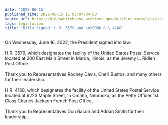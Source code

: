 ```yaml
---
date: '2022-06-15'
published_time: 2022-06-15 11:05:07-04:00
source_url: https://bidenwhitehouse.archives.gov/briefing-room/legislation/2022/06/15/bills-signed-h-r-3579-and-h-r-4168/
tags: legislation
title: "Bills Signed: H.R. 3579 and \u200BH.R.\_4168"
---
```

 
On Wednesday, June 16, 2022, the President signed into law:  
   
H.R. 3579, which designates the facility of the United States Postal
Service located at 200 East Main Street in Maroa, Illinois, as the
Jeremy L. Ridlen Post Office  
   
Thank you to Representatives Rodney Davis, Cheri Bustos, and many others
for their leadership.  
   
H.R. 4168, which designates the facility of the United States Postal
Service located at 6223 Maple Street, in Omaha, Nebraska, as the Petty
Officer 1st Class Charles Jackson French Post Office.  
   
Thank you to Representatives Don Bacon and Adrian Smith for their
leadership.

